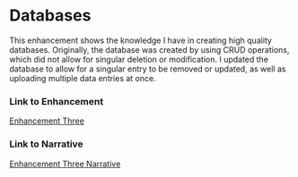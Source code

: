 # Databases
This enhancement shows the knowledge I have in creating high quality databases. Originally, the database was created by using CRUD operations, which did not allow for singular deletion or modification. I updated the database to allow for a singular entry to be removed or updated, as well as uploading multiple data entries at once. 

### Link to Enhancement
[Enhancement Three](https://github.com/madisynk/madisynk.github.io/blob/main/CS499%20Enhancement3%20MKuczenski)

### Link to Narrative
[Enhancement Three Narrative](https://github.com/madisynk/madisynk.github.io/blob/main/CS499%20Enhancement3%20Narrative%20MKuczenski.docx)
